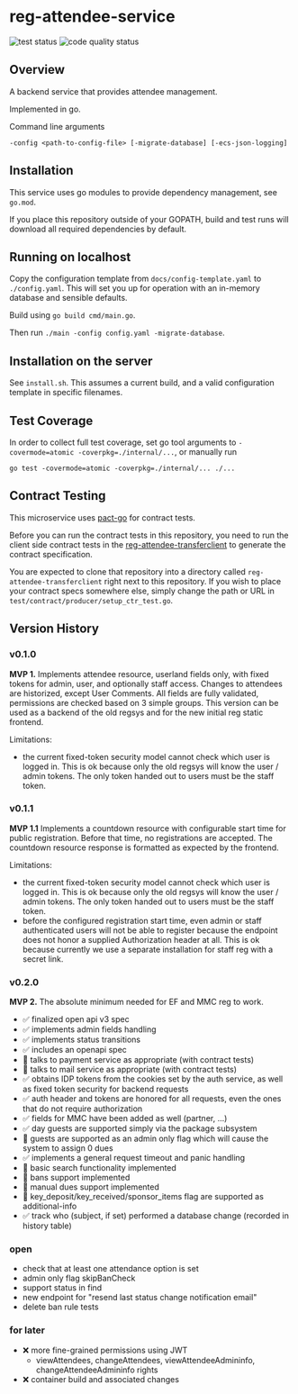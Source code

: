 # reg-attendee-service

<img src="https://github.com/eurofurence/reg-attendee-service/actions/workflows/go.yml/badge.svg" alt="test status"/>
<img src="https://github.com/eurofurence/reg-attendee-service/actions/workflows/codeql-analysis.yml/badge.svg" alt="code quality status"/>

## Overview

A backend service that provides attendee management.

Implemented in go.

Command line arguments
```
-config <path-to-config-file> [-migrate-database] [-ecs-json-logging]
```

## Installation

This service uses go modules to provide dependency management, see `go.mod`.

If you place this repository outside of your GOPATH, build and test runs will download all required 
dependencies by default. 

## Running on localhost

Copy the configuration template from `docs/config-template.yaml` to `./config.yaml`. This will set you up
for operation with an in-memory database and sensible defaults.

Build using `go build cmd/main.go`.

Then run `./main -config config.yaml -migrate-database`.

## Installation on the server

See `install.sh`. This assumes a current build, and a valid configuration template in specific filenames.

## Test Coverage

In order to collect full test coverage, set go tool arguments to `-covermode=atomic -coverpkg=./internal/...`,
or manually run
```
go test -covermode=atomic -coverpkg=./internal/... ./...
```

## Contract Testing

This microservice uses [pact-go](https://github.com/pact-foundation/pact-go#installation) for contract tests.

Before you can run the contract tests in this repository, you need to run the client side contract tests
in the [reg-attendee-transferclient](https://github.com/eurofurence/reg-attendee-transferclient) to generate
the contract specification. 

You are expected to clone that repository into a directory called `reg-attendee-transferclient`
right next to this repository. If you wish to place your contract specs somewhere else, simply change the
path or URL in `test/contract/producer/setup_ctr_test.go`.

## Version History

### v0.1.0

**MVP 1.** Implements attendee resource, userland fields only, with fixed tokens for admin, user, and optionally
staff access. Changes to attendees are historized, except User Comments. All fields are fully validated, permissions 
are checked based on 3 simple groups. This version can be used as a backend of the old regsys and for the new initial 
reg static frontend.

Limitations: 
 - the current fixed-token security model cannot check which user is logged in. This is ok because only the old 
   regsys will know the user / admin tokens. The only token handed out to users must be the staff token.

### v0.1.1

**MVP 1.1** Implements a countdown resource with configurable start time for public registration. Before that time,
no registrations are accepted. The countdown resource response is formatted as expected by the frontend.

Limitations: 
 - the current fixed-token security model cannot check which user is logged in. This is ok because only the old 
   regsys will know the user / admin tokens. The only token handed out to users must be the staff token.
 - before the configured registration start time, even admin or staff authenticated users will not be able to
   register because the endpoint does not honor a supplied Authorization header at all. This is ok because
   currently we use a separate installation for staff reg with a secret link.

### v0.2.0

**MVP 2.** The absolute minimum needed for EF and MMC reg to work.

 - ✅ finalized open api v3 spec
 - ✅ implements admin fields handling
 - ✅ implements status transitions
 - ✅ includes an openapi spec
 - 🚧 talks to payment service as appropriate (with contract tests)
 - 🚧 talks to mail service as appropriate (with contract tests)
 - ✅ obtains IDP tokens from the cookies set by the auth service, as well as fixed token security for backend requests
 - ✅ auth header and tokens are honored for all requests, even the ones that do not require authorization
 - ✅ fields for MMC have been added as well (partner, ...) 
 - ✅ day guests are supported simply via the package subsystem 
 - 🚧 guests are supported as an admin only flag which will cause the system to assign 0 dues
 - ✅ implements a general request timeout and panic handling
 - 🚧 basic search functionality implemented
 - 🚧 bans support implemented
 - 🚧 manual dues support implemented
 - 🚧 key_deposit/key_received/sponsor_items flag are supported as additional-info
 - ✅ track who (subject, if set) performed a database change (recorded in history table)

### open

  - check that at least one attendance option is set
  - admin only flag skipBanCheck
  - support status in find
  - new endpoint for "resend last status change notification email"
  - delete ban rule tests

### for later

- ❌ more fine-grained permissions using JWT
  - viewAttendees, changeAttendees, viewAttendeeAdmininfo, changeAttendeeAdmininfo rights
- ❌ container build and associated changes

